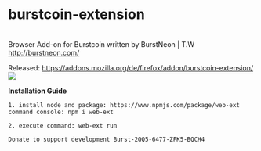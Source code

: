 # burstcoin-extension
<br /> Browser Add-on for Burstcoin written by BurstNeon | T.W http://burstneon.com/

Released: https://addons.mozilla.org/de/firefox/addon/burstcoin-extension/
![](https://i.ibb.co/bL4wNx1/12345.jpg) 


**Installation Guide**

```
1. install node and package: https://www.npmjs.com/package/web-ext
command console: npm i web-ext
```
```
2. execute command: web-ext run
```

```
Donate to support development Burst-2QQ5-6477-ZFK5-BQCH4
```
